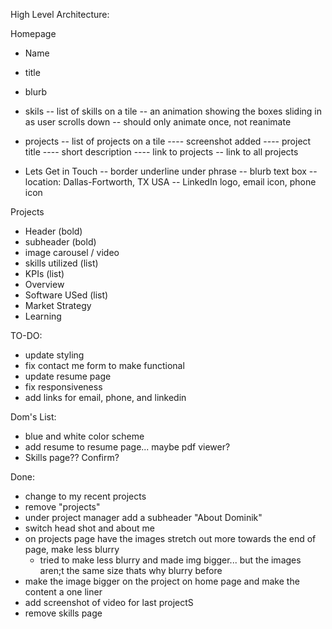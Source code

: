 High Level Architecture:

Homepage
- Name
- title
- blurb

- skils
-- list of skills on a tile
-- an animation showing the boxes sliding in as user scrolls down
-- should only animate once, not reanimate

- projects
-- list of projects on a tile
---- screenshot added
---- project title
---- short description 
---- link to projects
-- link to all projects

- Lets Get in Touch
-- border underline under phrase
-- blurb text box
-- location: Dallas-Fortworth, TX USA
-- LinkedIn logo, email icon, phone icon 


Projects

- Header (bold)
- subheader (bold)
- image carousel / video
- skills utilized (list)
- KPIs (list)
- Overview
- Software USed (list)
- Market Strategy
- Learning



TO-DO:
- update styling
- fix contact me form to make functional
- update resume page
- fix responsiveness
- add links for email, phone, and linkedin


Dom's List:
- blue and white color scheme
- add resume to resume page... maybe pdf viewer?
- Skills page?? Confirm?

Done:
- change to my recent projects
- remove "projects"
- under project manager add a subheader "About Dominik"
- switch head shot and about me
- on projects page have the images stretch out more towards the end of page, make less blurry
  - tried to make less blurry and made img bigger... but the images aren;t the same size thats why blurry before
- make the image bigger on the project on home page and make the content a one liner
- add screenshot of video for last projectS
- remove skills page
